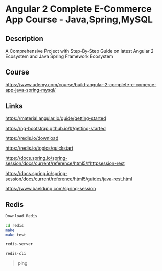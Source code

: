 # Angular 2 Complete E-Commerce App Course - Java,Spring,MySQL

## Description

A Comprehensive Project with Step-By-Step Guide on latest Angular 2 Ecosystem and Java Spring Framework Ecosystem

## Course

https://www.udemy.com/course/build-angular-2-complete-e-comerce-app-java-spring-mysql/


## Links

https://material.angular.io/guide/getting-started

https://ng-bootstrap.github.io/#/getting-started

https://redis.io/download

https://redis.io/topics/quickstart

https://docs.spring.io/spring-session/docs/current/reference/html5/#httpsession-rest

https://docs.spring.io/spring-session/docs/current/reference/html5/guides/java-rest.html

https://www.baeldung.com/spring-session


## Redis

```bash
Download Redis

cd redis
make
make test
```

```bash
redis-server
```
```bash
redis-cli
```
> ping

